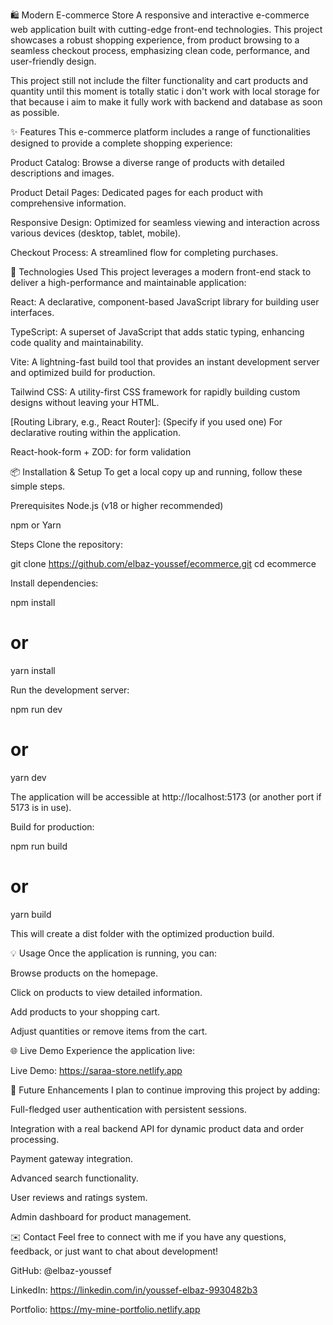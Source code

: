 🛍️ Modern E-commerce Store
A responsive and interactive e-commerce web application built with cutting-edge front-end technologies. This project showcases a robust shopping experience, from product browsing to a seamless checkout process, emphasizing clean code, performance, and user-friendly design.

This project still not include the filter functionality and cart products and quantity until this moment is totally static i don't work with local storage for that because i aim to make it fully work with backend and database as soon as possible.

✨ Features
This e-commerce platform includes a range of functionalities designed to provide a complete shopping experience:

Product Catalog: Browse a diverse range of products with detailed descriptions and images.

Product Detail Pages: Dedicated pages for each product with comprehensive information.

Responsive Design: Optimized for seamless viewing and interaction across various devices (desktop, tablet, mobile).

Checkout Process: A streamlined flow for completing purchases.

🚀 Technologies Used
This project leverages a modern front-end stack to deliver a high-performance and maintainable application:

React: A declarative, component-based JavaScript library for building user interfaces.

TypeScript: A superset of JavaScript that adds static typing, enhancing code quality and maintainability.

Vite: A lightning-fast build tool that provides an instant development server and optimized build for production.

Tailwind CSS: A utility-first CSS framework for rapidly building custom designs without leaving your HTML.

[Routing Library, e.g., React Router]: (Specify if you used one) For declarative routing within the application.

React-hook-form + ZOD: for form validation

📦 Installation & Setup
To get a local copy up and running, follow these simple steps.

Prerequisites
Node.js (v18 or higher recommended)

npm or Yarn

Steps
Clone the repository:

git clone https://github.com/elbaz-youssef/ecommerce.git
cd ecommerce

Install dependencies:

npm install
# or
yarn install

Run the development server:

npm run dev
# or
yarn dev

The application will be accessible at http://localhost:5173 (or another port if 5173 is in use).

Build for production:

npm run build
# or
yarn build

This will create a dist folder with the optimized production build.

💡 Usage
Once the application is running, you can:

Browse products on the homepage.

Click on products to view detailed information.

Add products to your shopping cart.

Adjust quantities or remove items from the cart.

🌐 Live Demo
Experience the application live:

Live Demo: https://saraa-store.netlify.app

🔮 Future Enhancements
I plan to continue improving this project by adding:

Full-fledged user authentication with persistent sessions.

Integration with a real backend API for dynamic product data and order processing.

Payment gateway integration.

Advanced search functionality.

User reviews and ratings system.

Admin dashboard for product management.

✉️ Contact
Feel free to connect with me if you have any questions, feedback, or just want to chat about development!

GitHub: @elbaz-youssef

LinkedIn: https://linkedin.com/in/youssef-elbaz-9930482b3

Portfolio: https://my-mine-portfolio.netlify.app
